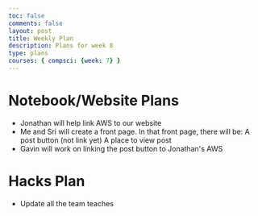 ```yaml
---
toc: false
comments: false
layout: post
title: Weekly Plan
description: Plans for week 8
type: plans
courses: { compsci: {week: 7} }
---
```


# Notebook/Website Plans
- Jonathan will help link AWS to our website
- Me and Sri will create a front page. In that front page, there will be:
A post button (not link yet)
A place to view post
- Gavin will work on linking the post button to Jonathan's AWS


# Hacks Plan
- Update all the team teaches

